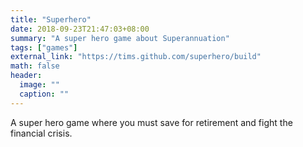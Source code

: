 ```yaml
---
title: "Superhero"
date: 2018-09-23T21:47:03+08:00
summary: "A super hero game about Superannuation"
tags: ["games"]
external_link: "https://tims.github.com/superhero/build"
math: false
header:
  image: ""
  caption: ""
---
```


A super hero game where you must save for retirement and fight the financial crisis.

